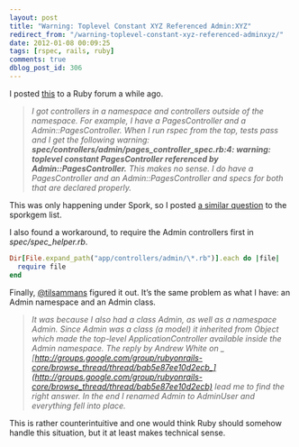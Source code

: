 ```yaml
---
layout: post
title: "Warning: Toplevel Constant XYZ Referenced Admin:XYZ"
redirect_from: "/warning-toplevel-constant-xyz-referenced-adminxyz/"
date: 2012-01-08 00:09:25
tags: [rspec, rails, ruby]
comments: true
dblog_post_id: 306
---
```

I posted [this](http://www.ruby-forum.com/topic/1506818) to a Ruby forum a while ago.

> _I got controllers in a namespace and controllers outside of the namespace. For example, I have a PagesController and a Admin::PagesController. When I run rspec from the top, tests pass and I get the following warning: __spec/controllers/admin/pages_controller_spec.rb:4: warning: toplevel constant PagesController referenced by Admin::PagesController.__ This makes no sense. I do have a PagesController and an Admin::PagesController and specs for both that are declared properly._

This was only happening under Spork, so I posted [a similar question](http://groups.google.com/group/sporkgem/browse_thread/thread/54dfd1e885ad5373) to the sporkgem list.

I also found a workaround, to require the Admin controllers first in _spec/spec_helper.rb_.

```ruby
Dir[File.expand_path("app/controllers/admin/\*.rb")].each do |file|
  require file
end
```

Finally, [@tilsammans](https://twitter.com/#!/tilsammans) figured it out. It’s the same problem as what I have: an Admin namespace and an Admin class.

> _It was because I also had a class Admin, as well as a namespace Admin. Since Admin was a class (a model) it inherited from Object which made the top-level ApplicationController available inside the Admin namespace. The reply by Andrew White on _ [_http://groups.google.com/group/rubyonrails-core/browse_thread/thread/bab5e87ee10d2ecb_](http://groups.google.com/group/rubyonrails-core/browse_thread/thread/bab5e87ee10d2ecb)_ lead me to find the right answer. In the end I renamed Admin to AdminUser and everything fell into place._

This is rather counterintuitive and one would think Ruby should somehow handle this situation, but it at least makes technical sense.
